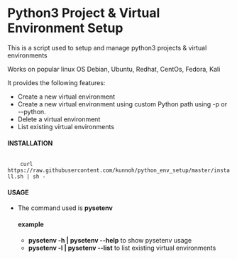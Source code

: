 # Python3 Project & Virtual Environment Setup

<p>
    This is a script used to setup and manage python3 projects & virtual environments
</p>
<p>
    Works on popular linux OS Debian, Ubuntu, Redhat, CentOs, Fedora, Kali
</p>
<p>
    It provides the following features:
</p>
<ul>
    <li>Create a new virtual environment</li>
    <li>
        Create a new virtual environment using custom Python path using -p or --python.
    </li>
    <li>Delete a virtual environment</li>
    <li>List existing virtual environments</li>
</ul>
<h4>INSTALLATION</h4>

<code>
    curl https://raw.githubusercontent.com/kunnoh/python_env_setup/master/install.sh | sh -
</code>

<h4>USAGE</h4>
<ul>
    <li>The command used is <strong>pysetenv</strong></li>
    <h4>example</h4>
    <ul>
        <li><strong>pysetenv -h | pysetenv --help</strong> to show pysetenv usage</li>
        <li><strong>pysetenv -l | pysetenv --list</strong> to list existing virtual environments</li>
    </ul>
</ul>
